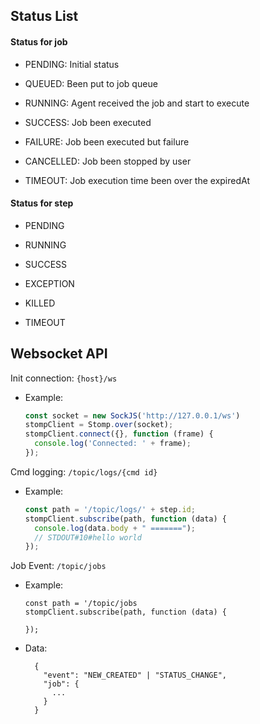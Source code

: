 ## Status List

#### Status for job

* PENDING: Initial status

* QUEUED: Been put to job queue

* RUNNING: Agent received the job and start to execute

* SUCCESS: Job been executed 

* FAILURE: Job been executed but failure

* CANCELLED: Job been stopped by user

* TIMEOUT: Job execution time been over the expiredAt

#### Status for step

* PENDING

* RUNNING

* SUCCESS

* EXCEPTION

* KILLED

* TIMEOUT

## Websocket API

Init connection: `{host}/ws`

- Example:
  ```javascript
  const socket = new SockJS('http://127.0.0.1/ws')
  stompClient = Stomp.over(socket);
  stompClient.connect({}, function (frame) {
    console.log('Connected: ' + frame);
  });
  ```

Cmd logging: `/topic/logs/{cmd id}`

- Example:
  ```javascript
  const path = '/topic/logs/' + step.id;
  stompClient.subscribe(path, function (data) {
    console.log(data.body + " =======");
    // STDOUT#10#hello world
  });
  ```
  
Job Event: `/topic/jobs`

- Example:
  ```
  const path = '/topic/jobs
  stompClient.subscribe(path, function (data) {
    
  });
  ```
- Data:
  ```
    {
      "event": "NEW_CREATED" | "STATUS_CHANGE",
      "job": {
        ...
      }
    }
  ```

